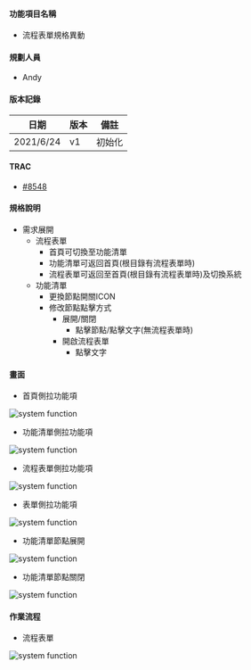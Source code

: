 #### <div id="item">功能項目名稱</div>
  * 流程表單規格異動

#### <div id="user">規劃人員</div>
  * Andy

#### <div id="version">版本記錄</div>
  |日期|版本|備註|
  |---|---|---|
  |2021/6/24|v1|初始化|

#### <div id="trac">TRAC</div>
  * [#8548](http://trac.uneec.com/trac/neco/ticket/8548)

#### <div id="specification">規格說明</div>
  * 需求展開
    * 流程表單
      * 首頁可切換至功能清單
      * 功能清單可返回首頁(根目錄有流程表單時)
      * 流程表單可返回至首頁(根目錄有流程表單時)及切換系統
    * 功能清單
      * 更換節點開關ICON
      * 修改節點點擊方式
        * 展開/關閉
          * 點擊節點/點擊文字(無流程表單時)
        * 開啟流程表單
          * 點擊文字

#### <div id="photo">畫面</div>

  * 首頁側拉功能項

  ![system function](./image/drawer_right_side_main_form.png)

  * 功能清單側拉功能項

  ![system function](./image/drawer_right_side_function.png)

  * 流程表單側拉功能項

  ![system function](./image/drawer_right_side_flow_form.png)

  * 表單側拉功能項

  ![system function](./image/drawer_right_side_form.png)

  * 功能清單節點展開

  ![system function](./image/function_open.png)

  * 功能清單節點關閉
  
  ![system function](./image/function_close.png)

#### <div id="workflow">作業流程</div>

  * 流程表單

  ![system function](./image/workflow_flow_form.png)

<!-- #### <div id="attachment">附件</div>
  * [注意事項](Warning.md)-->

